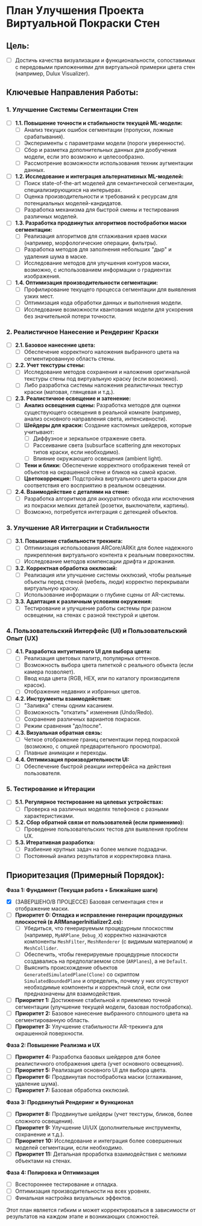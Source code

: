 # План Улучшения Проекта Виртуальной Покраски Стен

## Цель:
- [ ] Достичь качества визуализации и функциональности, сопоставимых с передовыми приложениями для виртуальной примерки цвета стен (например, Dulux Visualizer).

## Ключевые Направления Работы:

### 1. Улучшение Системы Сегментации Стен
   - [ ] **1.1. Повышение точности и стабильности текущей ML-модели:**
       - [ ] Анализ текущих ошибок сегментации (пропуски, ложные срабатывания).
       - [ ] Эксперименты с параметрами модели (пороги уверенности).
       - [ ] Сбор и разметка дополнительных данных для дообучения модели, если это возможно и целесообразно.
       - [ ] Рассмотрение возможности использования техник аугментации данных.
   - [ ] **1.2. Исследование и интеграция альтернативных ML-моделей:**
       - [ ] Поиск state-of-the-art моделей для семантической сегментации, специализирующихся на интерьерах.
       - [ ] Оценка производительности и требований к ресурсам для потенциальных моделей-кандидатов.
       - [ ] Разработка механизма для быстрой смены и тестирования различных моделей.
   - [ ] **1.3. Разработка продвинутых алгоритмов постобработки маски сегментации:**
       - [ ] Реализация алгоритмов для сглаживания краев маски (например, морфологические операции, фильтры).
       - [ ] Разработка методов для заполнения небольших "дыр" и удаления шума в маске.
       - [ ] Исследование методов для улучшения контуров маски, возможно, с использованием информации о градиентах изображения.
   - [ ] **1.4. Оптимизация производительности сегментации:**
       - [ ] Профилирование текущего процесса сегментации для выявления узких мест.
       - [ ] Оптимизация кода обработки данных и выполнения модели.
       - [ ] Исследование возможности квантования модели для ускорения без значительной потери точности.

### 2. Реалистичное Нанесение и Рендеринг Краски
   - [ ] **2.1. Базовое нанесение цвета:**
       - [ ] Обеспечение корректного наложения выбранного цвета на сегментированную область стены.
   - [ ] **2.2. Учет текстуры стены:**
       - [ ] Исследование методов сохранения и наложения оригинальной текстуры стены под виртуальную краску (если возможно).
       - [ ] Либо разработка системы наложения реалистичных текстур краски (матовая, глянцевая и т.д.).
   - [ ] **2.3. Реалистичное освещение и затенение:**
       - [ ] **Анализ освещения сцены:** Разработка методов для оценки существующего освещения в реальной комнате (например, анализ основного направления света, интенсивности).
       - [ ] **Шейдеры для краски:** Создание кастомных шейдеров, которые учитывают:
           - [ ] Диффузное и зеркальное отражение света.
           - [ ] Рассеивание света (subsurface scattering для некоторых типов краски, если необходимо).
           - [ ] Влияние окружающего освещения (ambient light).
       - [ ] **Тени и блики:** Обеспечение корректного отображения теней от объектов на окрашенной стене и бликов на самой краске.
       - [ ] **Цветокоррекция:** Подстройка виртуального цвета краски для соответствия его восприятию в реальном освещении.
   - [ ] **2.4. Взаимодействие с деталями на стене:**
       - [ ] Разработка алгоритмов для аккуратного обхода или исключения из покраски мелких деталей (розетки, выключатели, картины).
       - [ ] Возможно, потребуется интеграция с детекцией объектов.

### 3. Улучшение AR Интеграции и Стабильности
   - [ ] **3.1. Повышение стабильности трекинга:**
       - [ ] Оптимизация использования ARCore/ARKit для более надежного прикрепления виртуального контента к реальным поверхностям.
       - [ ] Исследование методов компенсации дрифта и дрожания.
   - [ ] **3.2. Корректная обработка окклюзий:**
       - [ ] Реализация или улучшение системы окклюзий, чтобы реальные объекты перед стеной (мебель, люди) корректно перекрывали виртуальную краску.
       - [ ] Использование информации о глубине сцены от AR-системы.
   - [ ] **3.3. Адаптация к различным условиям окружения:**
       - [ ] Тестирование и улучшение работы системы при разном освещении, на стенах с разной текстурой и цветом.

### 4. Пользовательский Интерфейс (UI) и Пользовательский Опыт (UX)
   - [ ] **4.1. Разработка интуитивного UI для выбора цвета:**
       - [ ] Реализация цветовых палитр, популярных оттенков.
       - [ ] Возможность выбора цвета пипеткой с реального объекта (если камера позволяет).
       - [ ] Ввод кода цвета (RGB, HEX, или по каталогу производителя красок).
       - [ ] Отображение недавних и избранных цветов.
   - [ ] **4.2. Инструменты взаимодействия:**
       - [ ] "Заливка" стены одним касанием.
       - [ ] Возможность "откатить" изменения (Undo/Redo).
       - [ ] Сохранение различных вариантов покраски.
       - [ ] Режим сравнения "до/после".
   - [ ] **4.3. Визуальная обратная связь:**
       - [ ] Четкое отображение границ сегментации перед покраской (возможно, с опцией предварительного просмотра).
       - [ ] Плавные анимации и переходы.
   - [ ] **4.4. Оптимизация производительности UI:**
       - [ ] Обеспечение быстрой реакции интерфейса на действия пользователя.

### 5. Тестирование и Итерации
   - [ ] **5.1. Регулярное тестирование на целевых устройствах:**
       - [ ] Проверка на различных моделях телефонов с разными характеристиками.
   - [ ] **5.2. Сбор обратной связи от пользователей (если применимо):**
       - [ ] Проведение пользовательских тестов для выявления проблем UX.
   - [ ] **5.3. Итеративная разработка:**
       - [ ] Разбиение крупных задач на более мелкие подзадачи.
       - [ ] Постоянный анализ результатов и корректировка плана.

## Приоритезация (Примерный Порядок):

**Фаза 1: Фундамент (Текущая работа + Ближайшие шаги)**
- [x] (ЗАВЕРШЕНО/В ПРОЦЕССЕ) Базовая сегментация стен и отображение маски.
- [ ] **Приоритет 0: Отладка и исправление генерации процедурных плоскостей (в ARManagerInitializer2.cs):**
    - [ ] Убедиться, что генерируемым процедурным плоскостям (например, `MyARPlane_Debug_X`) корректно назначаются компоненты `MeshFilter`, `MeshRenderer` (с видимым материалом) и `MeshCollider`.
    - [ ] Обеспечить, чтобы генерируемые процедурные плоскости создавались на предполагаемом слое (`ARPlanes`), а не `Default`.
    - [ ] Выяснить происхождение объектов `GeneratedSimulatedPlane(Clone)` со скриптом `SimulatedBoundedPlane` и определить, почему у них отсутствуют необходимые компоненты и корректный слой, если они предназначены для взаимодействия.
- [ ] **Приоритет 1:** Достижение стабильной и приемлемо точной сегментации (улучшение текущей модели, базовая постобработка).
- [ ] **Приоритет 2:** Базовое нанесение выбранного сплошного цвета на сегментированную область.
- [ ] **Приоритет 3:** Улучшение стабильности AR-трекинга для окрашенной поверхности.

**Фаза 2: Повышение Реализма и UX**
- [ ] **Приоритет 4:** Разработка базовых шейдеров для более реалистичного отображения цвета (учет основного освещения).
- [ ] **Приоритет 5:** Реализация основного UI для выбора цвета.
- [ ] **Приоритет 6:** Продвинутая постобработка маски (сглаживание, удаление шума).
- [ ] **Приоритет 7:** Базовая обработка окклюзий.

**Фаза 3: Продвинутый Рендеринг и Функционал**
- [ ] **Приоритет 8:** Продвинутые шейдеры (учет текстуры, бликов, более сложного освещения).
- [ ] **Приоритет 9:** Улучшение UI/UX (дополнительные инструменты, сохранение и т.д.).
- [ ] **Приоритет 10:** Исследование и интеграция более совершенных моделей сегментации, если необходимо.
- [ ] **Приоритет 11:** Детальная проработка взаимодействия с мелкими объектами на стенах.

**Фаза 4: Полировка и Оптимизация**
- [ ] Всестороннее тестирование и отладка.
- [ ] Оптимизация производительности на всех уровнях.
- [ ] Финальная настройка визуальных эффектов.

Этот план является гибким и может корректироваться в зависимости от результатов на каждом этапе и возникающих сложностей. 